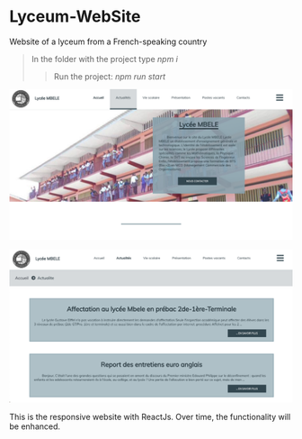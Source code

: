 # Lyceum-WebSite
 Website of a lyceum from a French-speaking country

> In the folder with the project type *npm i*
> >Run the project: *npm run start*

![illustration for the project](https://github.com/ElenaSinko/Lyceum-WebSite/raw/master/lyceum-website/src/img/page-examples/HomePage.png)

![illustration for the project](https://github.com/ElenaSinko/Lyceum-WebSite/raw/master/lyceum-website/src/img/page-examples/AnnouncesPage.png)


This is the responsive website with ReactJs.
Over time, the functionality will be enhanced. 
